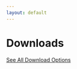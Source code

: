 ```yaml
---
layout: default
---
```


<script src="/assets/js/detectOS.js"></script>
<script>
  window.onload = e => detectOS();
</script>

<main>

<h1>Downloads</h1>

<a href="https://releases.fitedit.io/win-x64/FitEdit-win-Setup.exe" class="cta-button" id="win-x64-download-link" style="display: none;">
      <img src="assets/images/windows.svg" alt="Windows Icon">
      <span>Download for Windows</span>
      <span>(x64)</span>
</a>

<a href="https://releases.fitedit.io/win-arm64/FitEdit-win-Setup.exe" class="cta-button" id="win-arm64-download-link" style="display: none;">
      <img src="assets/images/windows.svg" alt="Windows Icon">
      <span>Download for Windows</span>
      <span>(arm64)</span>
</a>

<p id="win-help-text" style="display: none; text-align: center; padding: 15px;">Not sure which Windows you have? Choose x64 - It works on both!</p>

<a href="https://releases.fitedit.io/linux-x64/FitEdit.AppImage" class="cta-button" id="linux-x64-download-link" style="display: none;">
      <img src="assets/images/linux.svg" alt="Linux Icon">
      <span>Download for linux</span>
      <span>(x64)</span>
</a>

<a href="https://releases.fitedit.io/linux-arm64/FitEdit.AppImage" class="cta-button" id="linux-arm64-download-link" style="display: none;">
      <img src="assets/images/linux.svg" alt="Linux Icon">
      <span>Download for linux</span>
      <span>(arm64)</span>
</a>

<p id="mac-help-text" style="display: none; text-align: center; padding: 15px;">Not sure which Mac you have? Choose Intel - It works on both!</p>

<a href="https://releases.fitedit.io/osx-x64/FitEdit-osx-Setup.pkg" class="cta-button" id="mac-x64-download-link" style="display: none;" title="For Intel Core CPUs">
      <img src="assets/images/macos.svg" alt="macOS Icon">
      <span>Download for macOS</span>
      <span>(x64 / Intel)</span>
</a>

<a href="https://releases.fitedit.io/osx-arm64/FitEdit-osx-Setup.pkg" class="cta-button" id="mac-arm64-download-link" title="For Apple M1, M2 CPUs or newer" style="display: none;">
      <img src="assets/images/macos.svg" alt="macOS Icon">
      <span>Download for macOS</span>
      <span>(arm64 / Apple Silicon)</span>
</a>

<!-- <a href='https://play.google.com/store/apps/details?id=com.endurabyte.fitedit' class="appstore-button" id="android-download-link" style="display: none;"> -->
<!--     <img alt='Get it on Google Play' src='https://play.google.com/intl/en_us/badges/static/images/badges/en_badge_web_generic.png'/> -->
<!-- </a> -->

<!-- <p align="center" id="ios-download-link" style="display: none;">iOS support coming soon!</p> -->

<a href="/releases.html" class="cta-button">See All Download Options</a>

</main>
